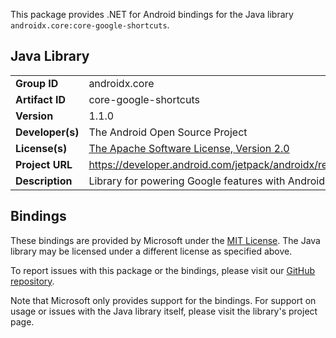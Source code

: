 This package provides .NET for Android bindings for the Java library `androidx.core:core-google-shortcuts`.

## Java Library

| | |
|-|-|
| **Group ID** | androidx.core |
| **Artifact ID** | core-google-shortcuts |
| **Version** | 1.1.0 |
| **Developer(s)** | The Android Open Source Project |
| **License(s)** | [The Apache Software License, Version 2.0](http://www.apache.org/licenses/LICENSE-2.0.txt) |
| **Project URL** | https://developer.android.com/jetpack/androidx/releases/core#1.1.0 |
| **Description** | Library for powering Google features with Android app shortcuts |

## Bindings

These bindings are provided by Microsoft under the [MIT License](https://opensource.org/licenses/MIT). The Java
library may be licensed under a different license as specified above.

To report issues with this package or the bindings, please visit our [GitHub repository](https://aka.ms/android-libraries).

Note that Microsoft only provides support for the bindings. For support on
usage or issues with the Java library itself, please visit the library's project page.
